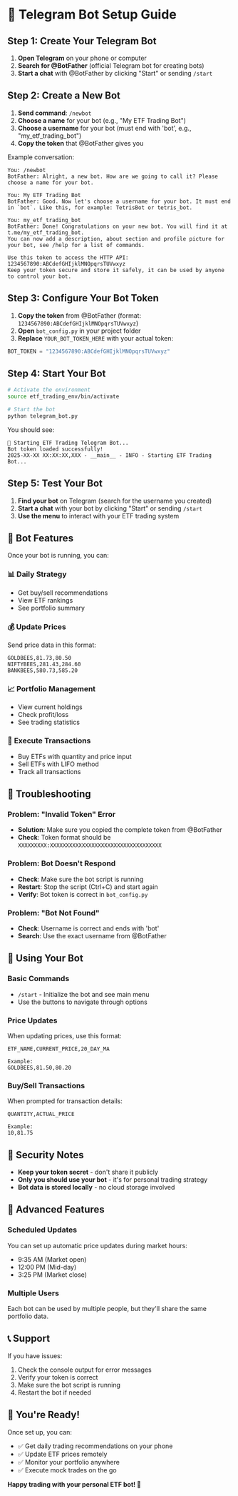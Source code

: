 # 🤖 Telegram Bot Setup Guide

## Step 1: Create Your Telegram Bot

1. **Open Telegram** on your phone or computer
2. **Search for @BotFather** (official Telegram bot for creating bots)
3. **Start a chat** with @BotFather by clicking "Start" or sending `/start`

## Step 2: Create a New Bot

1. **Send command**: `/newbot`
2. **Choose a name** for your bot (e.g., "My ETF Trading Bot")
3. **Choose a username** for your bot (must end with 'bot', e.g., "my_etf_trading_bot")
4. **Copy the token** that @BotFather gives you

Example conversation:
```
You: /newbot
BotFather: Alright, a new bot. How are we going to call it? Please choose a name for your bot.

You: My ETF Trading Bot
BotFather: Good. Now let's choose a username for your bot. It must end in `bot`. Like this, for example: TetrisBot or tetris_bot.

You: my_etf_trading_bot
BotFather: Done! Congratulations on your new bot. You will find it at t.me/my_etf_trading_bot. 
You can now add a description, about section and profile picture for your bot, see /help for a list of commands.

Use this token to access the HTTP API:
1234567890:ABCdefGHIjklMNOpqrsTUVwxyz
Keep your token secure and store it safely, it can be used by anyone to control your bot.
```

## Step 3: Configure Your Bot Token

1. **Copy the token** from @BotFather (format: `1234567890:ABCdefGHIjklMNOpqrsTUVwxyz`)
2. **Open** `bot_config.py` in your project folder
3. **Replace** `YOUR_BOT_TOKEN_HERE` with your actual token:

```python
BOT_TOKEN = "1234567890:ABCdefGHIjklMNOpqrsTUVwxyz"
```

## Step 4: Start Your Bot

```bash
# Activate the environment
source etf_trading_env/bin/activate

# Start the bot
python telegram_bot.py
```

You should see:
```
🤖 Starting ETF Trading Telegram Bot...
Bot token loaded successfully!
2025-XX-XX XX:XX:XX,XXX - __main__ - INFO - Starting ETF Trading Bot...
```

## Step 5: Test Your Bot

1. **Find your bot** on Telegram (search for the username you created)
2. **Start a chat** with your bot by clicking "Start" or sending `/start`
3. **Use the menu** to interact with your ETF trading system

## 🎯 Bot Features

Once your bot is running, you can:

### 📊 **Daily Strategy**
- Get buy/sell recommendations
- View ETF rankings
- See portfolio summary

### 💰 **Update Prices**
Send price data in this format:
```
GOLDBEES,81.73,80.50
NIFTYBEES,281.43,284.60
BANKBEES,580.73,585.20
```

### 📈 **Portfolio Management**
- View current holdings
- Check profit/loss
- See trading statistics

### 💸 **Execute Transactions**
- Buy ETFs with quantity and price input
- Sell ETFs with LIFO method
- Track all transactions

## 🔧 Troubleshooting

### Problem: "Invalid Token" Error
- **Solution**: Make sure you copied the complete token from @BotFather
- **Check**: Token format should be `XXXXXXXXX:XXXXXXXXXXXXXXXXXXXXXXXXXXXXXXXXXXX`

### Problem: Bot Doesn't Respond
- **Check**: Make sure the bot script is running
- **Restart**: Stop the script (Ctrl+C) and start again
- **Verify**: Bot token is correct in `bot_config.py`

### Problem: "Bot Not Found"
- **Check**: Username is correct and ends with 'bot'
- **Search**: Use the exact username from @BotFather

## 📱 Using Your Bot

### Basic Commands
- `/start` - Initialize the bot and see main menu
- Use the buttons to navigate through options

### Price Updates
When updating prices, use this format:
```
ETF_NAME,CURRENT_PRICE,20_DAY_MA

Example:
GOLDBEES,81.50,80.20
```

### Buy/Sell Transactions
When prompted for transaction details:
```
QUANTITY,ACTUAL_PRICE

Example:
10,81.75
```

## 🔐 Security Notes

- **Keep your token secret** - don't share it publicly
- **Only you should use your bot** - it's for personal trading strategy
- **Bot data is stored locally** - no cloud storage involved

## 🚀 Advanced Features

### Scheduled Updates
You can set up automatic price updates during market hours:
- 9:35 AM (Market open)
- 12:00 PM (Mid-day)
- 3:25 PM (Market close)

### Multiple Users
Each bot can be used by multiple people, but they'll share the same portfolio data.

## 📞 Support

If you have issues:
1. Check the console output for error messages
2. Verify your token is correct
3. Make sure the bot script is running
4. Restart the bot if needed

## 🎉 You're Ready!

Once set up, you can:
- ✅ Get daily trading recommendations on your phone
- ✅ Update ETF prices remotely
- ✅ Monitor your portfolio anywhere
- ✅ Execute mock trades on the go

**Happy trading with your personal ETF bot! 🚀**